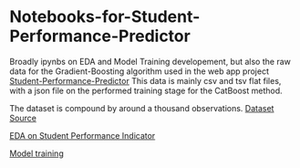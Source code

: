 # Notebooks-for-Student-Performance-Predictor

Broadly ipynbs on EDA and Model Training developement, but also the raw data for the Gradient-Boosting algorithm used in the web app project [Student-Performance-Predictor](https://github.com/GBlanch/Student-Performance-Predictor)
This data is mainly csv and tsv flat files, with a json file on the performed training stage for the CatBoost method.

The dataset is compound by around a thousand observations. [Dataset Source](https://www.kaggle.com/datasets/spscientist/students-performance-in-exams?datasetId=74977)

[EDA on Student Performance Indicator](https://github.com/GBlanch/Notebooks-for-Student-Performance-Predictor/blob/main/notebook/student_performance_eda.ipynb)

[Model training](https://github.com/GBlanch/Notebooks-for-Student-Performance-Predictor/blob/main/notebook/model_training.ipynb)

